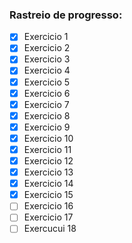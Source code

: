 ### Rastreio de progresso:

- [x] Exercicio 1
- [x] Exercicio 2
- [x] Exercicio 3
- [x] Exercicio 4
- [x] Exercicio 5
- [x] Exercicio 6
- [x] Exercicio 7
- [x] Exercicio 8
- [x] Exercicio 9
- [x] Exercicio 10
- [x] Exercicio 11
- [x] Exercicio 12
- [x] Exercicio 13
- [x] Exercicio 14
- [x] Exercicio 15
- [ ] Exercicio 16
- [ ] Exercicio 17
- [ ] Exercucui 18